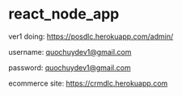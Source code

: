 # react_node_app

ver1 doing: https://posdlc.herokuapp.com/admin/

username: quochuydev1@gmail.com

password: quochuydev1@gmail.com

ecommerce site:
https://crmdlc.herokuapp.com
